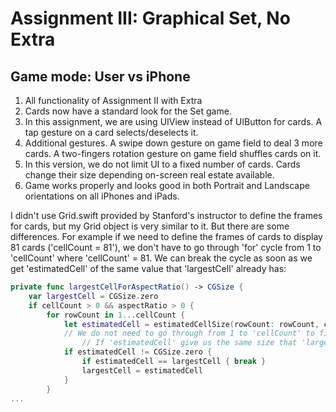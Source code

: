 ﻿
# Assignment III: Graphical Set, No Extra
## Game mode: User vs iPhone

1. All functionality of Assignment II with Extra
2. Cards now have a standard look for the Set game.
3. In this assignment, we are using UIView instead of UIButton for cards. A tap gesture on a card selects/deselects it.
4. Additional gestures. A swipe down gesture on game field to deal 3 more cards. A two-fingers rotation gesture on game field shuffles cards on it.
5. In this version, we do not limit UI to a fixed number of cards. Cards change their size depending on-screen real estate available.
6. Game works properly and looks good in both Portrait and Landscape orientations on all iPhones and iPads.

I didn't use Grid.swift provided by Stanford's instructor to define the frames for cards, but my Grid object is very similar to it. 
But there are some differences. For example if we need to define the frames of cards to display 81 cards ('cellCount = 81'), we don't have to go through 'for' cycle from 1 to 'cellCount' where 'cellCount' = 81. We can break the cycle as soon as we get 'estimatedCell' of the same value that 'largestCell' already has:
```swift
private func largestCellForAspectRatio() -> CGSize {
	var largestCell = CGSize.zero
	if cellCount > 0 && aspectRatio > 0 {
		for rowCount in 1...cellCount {
	        let estimatedCell = estimatedCellSize(rowCount: rowCount, currentLargestAllowedSize: largestCell)
	        // We do not need to go through from 1 to 'cellCount' to find out the largest cell available.
                // If 'estimatedCell' give us the same size that 'largestCell' alrady has, we can break the loop.
	        if estimatedCell != CGSize.zero {
	            if estimatedCell == largestCell { break }
	            largestCell = estimatedCell
            }
        }
...
```
